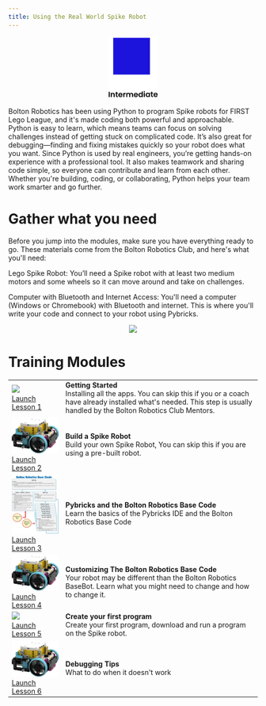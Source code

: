 ```yaml
---
title: Using the Real World Spike Robot 
---
```

<p  align="center"><img src="../../images/intermediate.jpg" width=100></P>

Bolton Robotics has been using Python to program Spike robots for FIRST Lego League, and it's made coding both powerful and approachable. Python is easy to learn, which means teams can focus on solving challenges instead of getting stuck on complicated code. It’s also great for debugging—finding and fixing mistakes quickly so your robot does what you want. Since Python is used by real engineers, you’re getting hands-on experience with a professional tool. It also makes teamwork and sharing code simple, so everyone can contribute and learn from each other. Whether you're building, coding, or collaborating, Python helps your team work smarter and go further.


# Gather what you need
Before you jump into the modules, make sure you have everything ready to go. These materials come from the Bolton Robotics Club, and here's what you'll need:

Lego Spike Robot: 
You’ll need a Spike robot with at least two medium motors and some wheels so it can move around and take on challenges.

Computer with Bluetooth and Internet Access: 
You'll need a computer (Windows or Chromebook) with Bluetooth and internet. This is where you'll write your code and connect to your robot using Pybricks.

<p  align="center"><img src="../../images/spike_needed_stuff.jpg" width=400></P>


# Training Modules
<TABLE>
<TR><TD><img src="../../images/spike_needed_stuff.jpg" width=200><BR><A HREF="../spike_install/spike_install">Launch Lesson 1</A> </TD><TD><B>Getting Started</B><BR>Installing all the apps.  You can skip this if you or a coach have already installed what's needed.  This step is usually handled by the Bolton Robotics Club Mentors.
</TD>
</TR>

<TR><TD><img src="../../images/spike_robot.jpg" width=200><BR><A HREF="../spike_robot/spike_robot">Launch Lesson 2</A> </TD><TD><B>Build a Spike Robot</B><BR>Build your own Spike Robot, You can skip this if you are using a pre-built robot.
</TD>
</TR>
  
<TR><TD><img src="../../images/bolton_robotics_code.jpg" width=200><BR><A HREF="../spike_basecode/spike_basecode">Launch Lesson 3</A> </TD><TD><B>Pybricks and the Bolton Robotics Base Code</B><BR>Learn the basics of the Pybricks IDE and the Bolton Robotics Base Code
</TD>
</TR>

<TR><TD><img src="../../images/Spike_robot.jpg" width=200><BR><A HREF="../Spike_customizing/Spike_customizing">Launch Lesson 4</A> </TD><TD><B>Customizing The Bolton Robotics Base Code</B><BR>Your robot may be different than the Bolton Robotics BaseBot.  Learn what you might need to change and how to change it.
</TD>
</TR>

<TR><TD><img src="../../images/first_Spike.jpg" width=200><BR><A HREF="../Spike_first/Spike_first">Launch Lesson 5</A> </TD><TD><B>Create your first program</B><BR>Create your first program, download and run a program on the Spike robot.
</TD>
</TR>

<TR><TD><img src="../../images/Spike_robot.jpg" width=200><BR><A HREF="../../troubleshooting/troubleshooting">Launch Lesson 6</A> </TD><TD><B>Debugging Tips</B><BR>What to do when it doesn't work
</TD>
</TR>

</TABLE>
